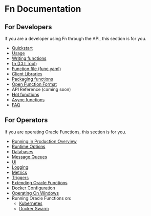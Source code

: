 # Fn Documentation

## For Developers

If you are a developer using Fn through the API, this section is for you.

* [Quickstart](https://github.com/fnproject/fn)
* [Usage](usage.md)
* [Writing functions](writing.md)
* [fn (CLI Tool)](https://github.com/fnproject/cli/blob/master/README.md)
* [Function file (func.yaml)](function-file.md)
* [Client Libraries](developers/clients.md)
* [Packaging functions](packaging.md)
* [Open Function Format](function-format.md)
* API Reference (coming soon)
* [Hot functions](hot-functions.md)
* [Async functions](async.md)
* [FAQ](faq.md)

## For Operators

If you are operating Oracle Functions, this section is for you.

* [Running in Production Overview](operating/production.md)
* [Runtime Options](operating/options.md)
* [Databases](operating/databases/README.md)
* [Message Queues](operating/mqs/README.md)
* [UI](operating/ui.md)
* [Logging](operating/logging.md)
* [Metrics](operating/metrics.md)
* [Triggers](operating/triggers.md)
* [Extending Oracle Functions](operating/extending.md)
* [Docker Configuration](operating/docker.md)
* [Operating On Windows](operating/windows.md)
* Running Oracle Functions on:
  * [Kubernetes](operating/kubernetes/README.md)
  * [Docker Swarm](operating/docker-swarm/README.md)
